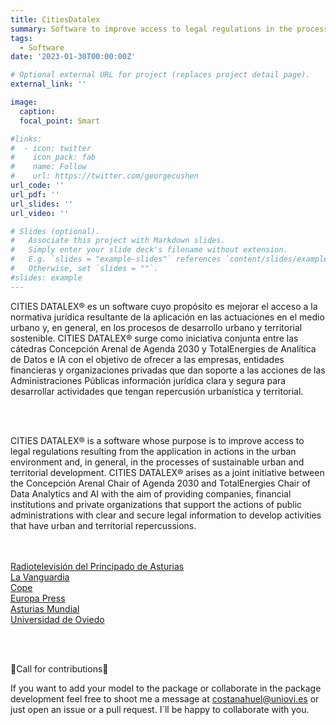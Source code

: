 ```yaml
---
title: CitiesDatalex
summary: Software to improve access to legal regulations in the processes of sustainable urban and territorial development
tags:
  - Software
date: '2023-01-30T00:00:00Z'

# Optional external URL for project (replaces project detail page).
external_link: ''

image:
  caption:
  focal_point: Smart

#links:
#  - icon: twitter
#    icon_pack: fab
#    name: Follow
#    url: https://twitter.com/georgecushen
url_code: ''
url_pdf: ''
url_slides: ''
url_video: ''

# Slides (optional).
#   Associate this project with Markdown slides.
#   Simply enter your slide deck's filename without extension.
#   E.g. `slides = "example-slides"` references `content/slides/example-slides.md`.
#   Otherwise, set `slides = ""`.
#slides: example
---
```


CITIES DATALEX® es un software cuyo propósito es mejorar el acceso a la normativa jurídica resultante de la aplicación en las actuaciones en el medio urbano y, en general, en los procesos de desarrollo urbano y territorial sostenible. CITIES DATALEX® surge como iniciativa conjunta entre las cátedras Concepción Arenal de Agenda 2030 y TotalEnergies de Analítica de Datos e IA con el objetivo de ofrecer a las empresas, entidades financieras y organizaciones privadas que dan soporte a las acciones de las Administraciones Públicas información jurídica clara y segura para desarrollar actividades que tengan repercusión urbanística y territorial.

<br><br>

CITIES DATALEX® is a software whose purpose is to improve access to legal regulations resulting from the application in actions in the urban environment and, in general, in the processes of sustainable urban and territorial development. CITIES DATALEX® arises as a joint initiative between the Concepción Arenal Chair of Agenda 2030 and TotalEnergies Chair of Data Analytics and AI with the aim of providing companies, financial institutions and private organizations that support the actions of public administrations with clear and secure legal information to develop activities that have urban and territorial repercussions.

<br><br>
[Radiotelevisión del Principado de Asturias](https://www.rtpa.es/noticias-ciencia:Investigadores-trabajan-para-facilitar-una-informacion-juridica-clara-a-traves-de-la-IA_111696932173.html)
<br>
[La Vanguardia](https://www.lavanguardia.com/local/asturias/20231010/9289485/investigadores-ponen-marcha-prototipo-ia-facilitar-acceso-normativa-juridica-sobre-desarrollo-urbano.html)
<br>
[Cope](https://www.cope.es/actualidad/espana/noticias/investigadores-ponen-marcha-prototipo-para-facilitar-acceso-normativa-juridica-sobre-desarrollo-urbano-20231010_2940692)
<br>
[Europa Press](https://www.europapress.es/asturias/noticia-investigadores-ponen-marcha-prototipo-ia-facilitar-acceso-normativa-juridica-desarrollo-urbano-20231010103853.html)
<br>
[Asturias Mundial](https://www.asturiasmundial.com/noticia/130886/investigadores-universidad-oviedo-aplicaran-inteligencia-artificial-facilitar-acceso-determinada-normativa-juridica/)
<br>
[Universidad de Oviedo](https://www.uniovi.es/en/actualidad/noticias/-/asset_publisher/Ru0cAJNPrm1m/content/id/5025955)


<br><br>

🚨Call for contributions🚨

If you want to add your model to the package or collaborate in the package development feel free to shoot me a message at costanahuel@uniovi.es or just open an issue or a pull request. I´ll be happy to collaborate with you.
